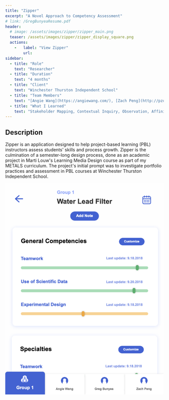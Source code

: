 ```yaml
---
title: "Zipper"
excerpt: "A Novel Approach to Competency Assessment"
# link: /GregBunyeaResume.pdf
header:
  # image: /assets/images/zipper/zipper_main.png
  teaser: /assets/images/zipper/zipper_display_square.png
  actions:
    -   label: "View Zipper"
        url: 
sidebar:
  - title: "Role"
    text: "Researcher"
  - title: "Duration"
    text: "4 months"
  - title: "Client"
    text: "Winchester Thurston Independent School"
  - title: "Team Members"
    text: "[Angie Wang](https://angiewang.com/), [Zach Peng](http://pzq.me/)"
  - title: "What I Learned"
    text: "Stakeholder Mapping, Contextual Inquiry, Observation, Affinity Diagramming, Problem Mapping, Service Mapping, Speed-dating, Prototyping" 
---
```


<!-- [Try Out Zipper](https://projects.invisionapp.com/share/QWPHEFQ8XY9#/screens/335414339) -->

## Description
Zipper is an application designed to help project-based learning (PBL) instructors assess students' skills and process growth. Zipper is the culmination of a semester-long design process, done as an academic project in Marti Louw's Learning Media Design course as part of my METALS curriculum. The project's initial prompt was to investigate portfolio practices and assessment in PBL courses at Winchester Thurston Independent School.

<!-- 
## Phase 1: Research
Initial debrief with Mr. Marx  
Expert portfolio practitioners  
First interview  
Interview with Mr. Nye  
Observation of Mr. Marx's Research Science course  
Follow up interview with Mr Marx  

## Phase 2: Synthesis
Portfolio practitioners into identity model via affinity diagramming
Problem mapping of Mr Nye's & Marx's interviews 

## Phase 3: Ideation
### Speed-dating
Developed 20 ideas, narrowed down to 10 ideas
Speed-dated with Mr. Marx to determine needs
Selected "sliders" as final idea

### Service Mapping
Created service mapping to plan out product

## Phase 4: Prototyping
### Lo-Fi
Chose to create Role / Look & Feel prototype
Created lo-fi

### Hi-Fi & Validation Testing


## Conclusion 
-->

![Zipper App Image](/assets/images/zipper/zipper_main.png)